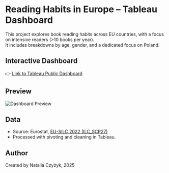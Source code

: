 # Reading Habits in Europe – Tableau Dashboard

This project explores book reading habits across EU countries, with a focus on intensive readers (>10 books per year).  
It includes breakdowns by age, gender, and a dedicated focus on Poland.

## Interactive Dashboard
👉 [Link to Tableau Public Dashboard](https://public.tableau.com/views/BookreadingtrendsinEU/Dashboard2?:language=en-US&:sid=&:redirect=auth&:display_count=n&:origin=viz_share_link)

## Preview
![Dashboard Preview](screenshot.png)

## Data
- Source: Eurostat, [EU-SILC 2022 (ILC_SCP27)](https://ec.europa.eu/eurostat/databrowser/view/ilc_scp27__custom_17994492/default/table)
- Processed with pivoting and cleaning in Tableau.

## Author
Created by Natalia Czyżyk, 2025
